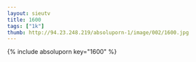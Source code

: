 ```yaml
--- 
layout: sieutv
title: 1600
tags: ["1k"]
thumb: http://94.23.248.219/absoluporn-1/image/002/1600.jpg
---
```

{% include absoluporn key="1600" %} 
